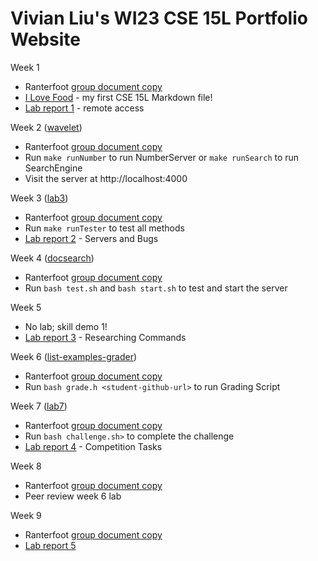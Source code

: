 # Vivian Liu's WI23 CSE 15L Portfolio Website

Week 1
* Ranterfoot [group document copy](https://docs.google.com/document/d/1pbcaeit3ucyalB2jNu0WmcIVpUKGyrz4Hf4PKtUWPrE/edit?usp=share_link)
* [I Love Food](Lab1/ILOVEFOOD) - my first CSE 15L Markdown file!
* [Lab report 1](Report1/LABREPORT1) - remote access

Week 2 ([wavelet](https://github.com/ucsd-cse15l-f22/wavelet))
* Ranterfoot [group document copy](https://docs.google.com/document/d/1-1mIYfinO3nqS9_uaFg6aRZVDfodDBxYNS3ZGcbQ4cw/edit?usp=share_link)
* Run `make runNumber` to run NumberServer or `make runSearch` to run SearchEngine
* Visit the server at http://localhost:4000

Week 3 ([lab3](https://github.com/ucsd-cse15l-w23/lab3))
* Ranterfoot [group document copy](https://docs.google.com/document/d/1EiEGXUEYnkohqbWdabcpWJhFLwPWh6qVAwmiO3A9_f8/edit?usp=share_link)
* Run `make runTester` to test all methods
* [Lab report 2](Report2/LABREPORT2) - Servers and Bugs

Week 4 ([docsearch](https://github.com/ucsd-cse15l-w23/docsearch))
* Ranterfoot [group document copy](https://docs.google.com/document/d/1_w-siWalhRtaoKfn47erQ1plxa3yh32XqYMnofYVNlA/edit?usp=sharing)
* Run `bash test.sh` and `bash start.sh` to test and start the server

Week 5
* No lab; skill demo 1!
* [Lab report 3](Report3/LABREPORT3.md) - Researching Commands

Week 6 ([list-examples-grader](https://github.com/ucsd-cse15l-w23/list-examples-grader))
* Ranterfoot [group document copy](https://docs.google.com/document/d/1Vku5MCGNC1ri79syeAAweeszkBx4dDMG7rozQpUigj8/edit?usp=share_link)
* Run `bash grade.h <student-github-url>` to run Grading Script

Week 7 ([lab7](https://github.com/ucsd-cse15l-w23/lab7))
* Ranterfoot [group document copy](https://docs.google.com/document/d/1yN_TYGsxEjQL-yW438SupgDVtOqyVs3rwVxiqyoSHAA/edit?usp=sharing)
* Run `bash challenge.sh>` to complete the challenge
* [Lab report 4](Report4/LABREPORT4.md) - Competition Tasks

Week 8
* Ranterfoot [group document copy](https://docs.google.com/document/d/1lnZHEs93NLXPoFiqS8CPpHnb6Ah2yt5dxY73SdFavt4/edit?usp=sharing)
* Peer review week 6 lab

Week 9
* Ranterfoot [group document copy](https://docs.google.com/document/d/1J-7HOr4nsmJoAlCLHYsrPQ11xXh3FaGDFOOQuZcc_Pw/edit?usp=sharing)
* [Lab report 5](Report5/LABREPORT5.MD)